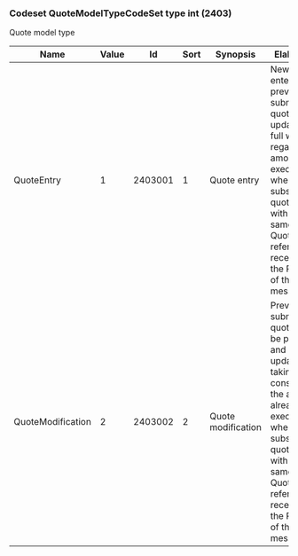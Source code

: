 ### Codeset QuoteModelTypeCodeSet type int (2403)

Quote model type

| Name              | Value | Id      | Sort | Synopsis           | Elaboration                                                                                                                               |
|-------------------|-------|---------|------|--------------------|-------------------------------------------------------------------------------------------------------------------------------|
| QuoteEntry        | 1     | 2403001 | 1    | Quote entry        | New quote is entered or previously submitted quote is updated in full without regard to amount executed when a subsequent quote (e.g. with the same QuoteID reference) is received by the Recipient of the quote message.          |
| QuoteModification | 2     | 2403002 | 2    | Quote modification | Previously submitted quote must be present and is updated, taking into consideration the amount already executed when a subsequent quote (e.g. with the same QuoteID reference) is received by the Recipient of the quote message. |

